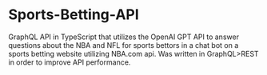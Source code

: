 # Sports-Betting-API
GraphQL API in TypeScript that utilizes the OpenAI GPT API to answer questions about the NBA and NFL for sports bettors in a chat bot on a sports betting website utilizing NBA.com api. Was written in GraphQL>REST in order to improve API performance.
